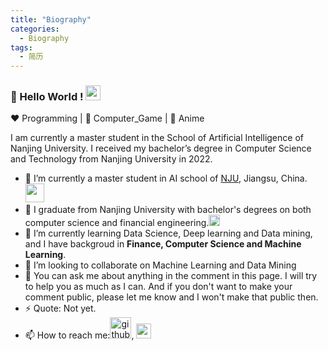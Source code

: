 ```yaml
---
title: "Biography"
categories:
  - Biography
tags:
  - 简历
---
```

### 👋 Hello World !  <img src="{{ site.url }}{{ site.baseurl }}/assets/images/Earth.gif" width="24px">
  
:heart: Programming | :black_heart: Computer_Game | :blue_heart: Anime
  
I am currently a master student in the School of Artificial Intelligence of Nanjing University. I received my bachelor’s degree in Computer Science and Technology from Nanjing University in 2022.

- 🔭 I’m currently a master student in AI school of [NJU](https://www.nju.edu.cn/main.htm), Jiangsu, China. <img src="{{ site.url }}{{ site.baseurl }}/assets/images/giphy.webp" width="30">
- 🔭 I graduate from Nanjing University with bachelor's degrees on both computer science and financial engineering.<img src="{{ site.url }}{{ site.baseurl }}/assets/images/Rocket.gif" width="18px">
- 🌱 I’m currently learning Data Science, Deep learning and Data mining, and I have backgroud in **Finance, Computer Science and Machine Learning**.
- 👯 I’m looking to collaborate on Machine Learning and Data Mining 
- 💬 You can ask me about anything in the comment in this page. I will try to help you as much as I can. And if you don't want to make your comment public, please let me know and I won't make that public then.
- ⚡ Quote: Not yet.
- 📫 How to reach me:[<img src="{{ site.url }}{{ site.baseurl }}/assets/images/github.png" alt="github" width="34">](https://github.com/wangskyGit), [<img src="{{ site.url }}{{ site.baseurl }}/assets/images/gmail.jpeg" alt="gmail" width="24">](wangsky8515@gmail.com)

